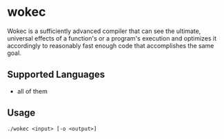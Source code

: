 # wokec

Wokec is a sufficiently advanced compiler that can see the ultimate, universal effects of a function's or a program's execution and optimizes it accordingly to reasonably fast enough code that accomplishes the same goal.

## Supported Languages

* all of them

## Usage

```
./wokec <input> [-o <output>]
```

